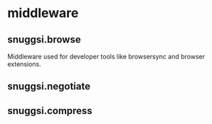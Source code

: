# middleware


## snuggsi.browse

Middleware used for developer tools like browsersync and browser extensions.


## snuggsi.negotiate

## snuggsi.compress

